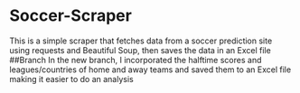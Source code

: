 # Soccer-Scraper
This is a simple scraper that fetches data from a soccer prediction site using requests and Beautiful Soup, then saves the data in an Excel file
##Branch
In the new branch, I incorporated the halftime scores and leagues/countries of home and away teams and saved them to an Excel file making it easier to do an analysis
